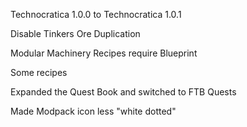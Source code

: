 Technocratica 1.0.0 to Technocratica 1.0.1


Disable Tinkers Ore Duplication

Modular Machinery Recipes require Blueprint

Some recipes

Expanded the Quest Book and switched to FTB Quests

Made Modpack icon less "white dotted"
